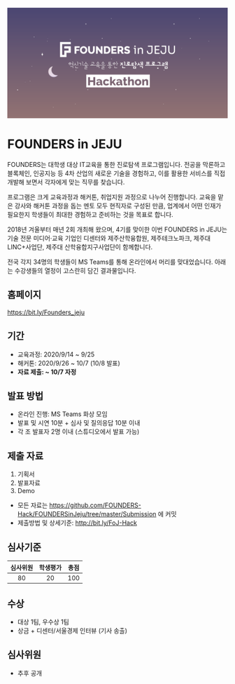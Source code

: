 ![img-Wall-FoJ](./img/Wall_FoJ.png)

# FOUNDERS in JEJU
FOUNDERS는 대학생 대상 IT교육을 통한 진로탐색 프로그램입니다.
전공을 막론하고 블록체인, 인공지능 등 4차 산업의 새로운 기술을 경험하고,
이를 활용한 서비스를 직접 개발해 보면서 각자에게 맞는 직무를 찾습니다.

프로그램은 크게 교육과정과 해커톤, 취업지원 과정으로 나누어 진행합니다.
교육을 맡은 강사와 해커톤 과정을 돕는 멘토 모두 현직자로 구성된 만큼,
업계에서 어떤 인재가 필요한지 학생들이 최대한 경험하고 준비하는 것을 목표로 합니다.

2018년 겨울부터 매년 2회 개최해 왔으며, 4기를 맞이한 이번 FOUNDERS in JEJU는
기술 전문 미디어·교육 기업인 디센터와 제주산학융합원, 제주테크노파크, 제주대 LINC+사업단, 제주대 산학융합지구사업단이 함께합니다.

전국 각지 34명의 학생들이 MS Teams를 통해 온라인에서 머리를 맞대었습니다.
아래는 수강생들의 열정이 고스란히 담긴 결과물입니다.

## 홈페이지
https://bit.ly/Founders_jeju

## 기간
* 교육과정: 2020/9/14 ~ 9/25
* 해커톤: 2020/9/26 ~ 10/7 (10/8 발표)
* **자료 제출: ~ 10/7 자정**

## 발표 방법
* 온라인 진행: MS Teams 화상 모임
* 발표 및 시연 10분 + 심사 및 질의응답 10분 이내
* 각 조 발표자 2명 이내 (스튜디오에서 발표 가능)

## 제출 자료
1. 기획서
2. 발표자료
3. Demo
* 모든 자료는 https://github.com/FOUNDERS-Hack/FOUNDERSinJeju/tree/master/Submission 에 커밋
* 제출방법 및 상세기준: http://bit.ly/FoJ-Hack

## 심사기준
| 심사위원 | 학생평가 |  총점 | 
| :----: | :----: | :---: |
|  80  |  20  | 100 |

## 수상
* 대상 1팀, 우수상 1팀
* 상금 + 디센터/서울경제 인터뷰 (기사 송출)

## 심사위원
* 추후 공개
